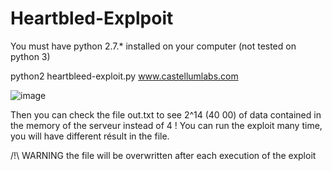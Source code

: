 # Heartbled-Explpoit
You must have python 2.7.* installed on your computer (not tested on python 3)


python2 heartbleed-exploit.py www.castellumlabs.com

![image](https://user-images.githubusercontent.com/52570778/131079990-7de3bd80-d480-438b-b341-53a15b61d0d8.png)

Then you can check the file out.txt to see 2^14 (40 00) of data contained in the memory of the serveur instead of 4 ! You can run the exploit many time, you will have different résult in the file.

/!\ WARNING the file will be overwritten after each execution of the exploit
